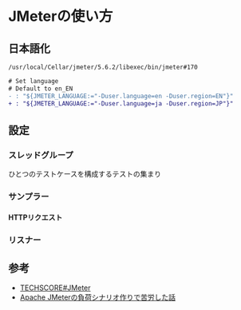 # JMeterの使い方

## 日本語化

`/usr/local/Cellar/jmeter/5.6.2/libexec/bin/jmeter#170`

```diff
# Set language
# Default to en_EN
- : "${JMETER_LANGUAGE:="-Duser.language=en -Duser.region=EN"}"
+ : "${JMETER_LANGUAGE:="-Duser.language=ja -Duser.region=JP"}"
```

## 設定

### スレッドグループ

ひとつのテストケースを構成するテストの集まり

### サンプラー

#### HTTPリクエスト

### リスナー

## 参考

- [TECHSCORE#JMeter](https://www.techscore.com/tech/Java/ApacheJakarta/JMeter/)
- [Apache JMeterの負荷シナリオ作りで苦労した話](https://techblog.booklista.co.jp/entry/2022/12/02/132111)
